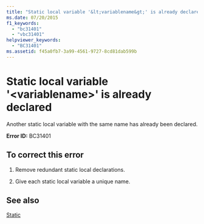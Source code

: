 ```yaml
---
title: "Static local variable '&lt;variablename&gt;' is already declared"
ms.date: 07/20/2015
f1_keywords: 
  - "bc31401"
  - "vbc31401"
helpviewer_keywords: 
  - "BC31401"
ms.assetid: f45a0fb7-3a99-4561-9727-8cd81dab599b
---
```

# Static local variable '&lt;variablename&gt;' is already declared
Another static local variable with the same name has already been declared.  
  
 **Error ID:** BC31401  
  
## To correct this error  
  
1.  Remove redundant static local declarations.  
  
2.  Give each static local variable a unique name.  
  
## See also
 [Static](../../visual-basic/language-reference/modifiers/static.md)
